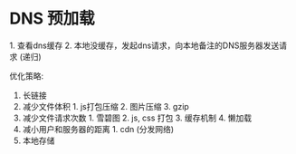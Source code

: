 # DNS  预加载
  <link rel="dns-prefetach" href='//img.baisu.com'/>
1. 查看dns缓存
2. 本地没缓存，发起dns请求，向本地备注的DNS服务器发送请求 (递归)


优化策略: 
  1. 长链接
  2. 减少文件体积
    1. js打包压缩
    2. 图片压缩
    3. gzip
  3. 减少文件请求次数
    1. 雪碧图
    2. js, css  打包
    3. 缓存机制
    4. 懒加载
  4. 减小用户和服务器的距离
    1. cdn (分发网络)
  5. 本地存储